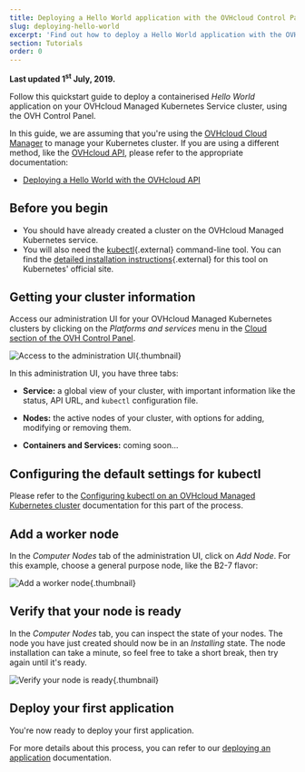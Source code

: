 ```yaml
---
title: Deploying a Hello World application with the OVHcloud Control Panel
slug: deploying-hello-world
excerpt: 'Find out how to deploy a Hello World application with the OVHcloud Control Panel'
section: Tutorials
order: 0
---
```


**Last updated 1<sup>st</sup> July, 2019.**

Follow this quickstart guide to deploy a containerised *Hello World* application on your OVHcloud Managed Kubernetes Service cluster, using the OVH Control Panel.

In this guide, we are assuming that you're using the [OVHcloud Cloud Manager](https://ca.ovh.com/auth/?action=gotomanager&from=https://www.ovh.com/sg/&ovhSubsidiary=sg) to manage your Kubernetes cluster. If you are using a different method, like the [OVHcloud API](https://api.ovh.com/), please refer to the appropriate documentation:

- [Deploying a Hello World with the OVHcloud API](../deploying-hello-world-ovh-api/)

## Before you begin

* You should have already created a cluster on the OVHcloud Managed Kubernetes service.
* You will also need the [kubectl](https://kubernetes.io/docs/reference/kubectl/overview/){.external} command-line tool. You can find the [detailed installation instructions](https://kubernetes.io/docs/tasks/tools/install-kubectl/){.external} for this tool on Kubernetes' official site.

## Getting your cluster information

Access our administration UI for your OVHcloud Managed Kubernetes clusters by clicking on the *Platforms and services* menu in the [Cloud section of the OVH Control Panel](https://ca.ovh.com/auth/?action=gotomanager&from=https://www.ovh.com/sg/&ovhSubsidiary=sg).

![Access to the administration UI](images/kubernetes-quickstart-01.png){.thumbnail}

In this administration UI, you have three tabs:

- **Service:** a global view of your cluster, with important information like the status, API URL, and `kubectl` configuration file.

- **Nodes:** the active nodes of your cluster, with options for adding, modifying or removing them.

- **Containers and Services:** coming soon...

## Configuring the default settings for kubectl

Please refer to the [Configuring kubectl on an OVHcloud Managed Kubernetes cluster](../configuring-kubectl/) documentation for this part of the process.

## Add a worker node

In the *Computer Nodes* tab of the administration UI, click on *Add Node*. For this example, choose a general purpose node, like the B2-7 flavor:

![Add a worker node](images/kubernetes-quickstart-03.png){.thumbnail}

## Verify that your node is ready

In the *Computer Nodes* tab, you can inspect the state of your nodes. The node you have just created should now be in an *Installing* state. The node installation can take a minute, so feel free to take a short break, then try again until it's ready.

![Verify your node is ready](images/kubernetes-quickstart-06.png){.thumbnail}

## Deploy your first application

You're now ready to deploy your first application.

For more details about this process, you can refer to our [deploying an application](../deploying-an-application/) documentation.

